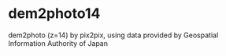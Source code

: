# dem2photo14
dem2photo (z=14) by pix2pix, using data provided by Geospatial Information Authority of Japan
